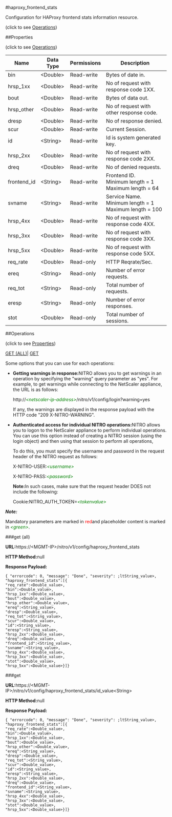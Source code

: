 #haproxy_frontend_stats



Configuration for HAProxy frontend stats information resource.

<span>(click to see [Operations](#operations))</span>



##Properties 

<span>(click to see [Operations](#operations))</span>





<table><thead><tr><th>Name</th><th>Data Type</th><th>Permissions</th><th>Description</th></tr></thead><tbody><tr><td>bin</td><td>&lt;Double></td><td>Read-write</td><td>Bytes of date in.</td></tr><tr><td>hrsp_1xx</td><td>&lt;Double></td><td>Read-write</td><td>No of request with response code 1XX.</td></tr><tr><td>bout</td><td>&lt;Double></td><td>Read-write</td><td>Bytes of data out.</td></tr><tr><td>hrsp_other</td><td>&lt;Double></td><td>Read-write</td><td>No of request with other response code.</td></tr><tr><td>dresp</td><td>&lt;Double></td><td>Read-write</td><td>No of response denied.</td></tr><tr><td>scur</td><td>&lt;Double></td><td>Read-write</td><td>Current Session.</td></tr><tr><td>id</td><td>&lt;String></td><td>Read-write</td><td>Id is system generated key.</td></tr><tr><td>hrsp_2xx</td><td>&lt;Double></td><td>Read-write</td><td>No of request with response code 2XX.</td></tr><tr><td>dreq</td><td>&lt;Double></td><td>Read-write</td><td>No of denied requests.</td></tr><tr><td>frontend_id</td><td>&lt;String></td><td>Read-write</td><td>Frontend ID.<br>Minimum length = 1<br>Maximum length = 64</td></tr><tr><td>svname</td><td>&lt;String></td><td>Read-write</td><td>Service Name.<br>Minimum length = 1<br>Maximum length = 100</td></tr><tr><td>hrsp_4xx</td><td>&lt;Double></td><td>Read-write</td><td>No of request with response code 4XX.</td></tr><tr><td>hrsp_3xx</td><td>&lt;Double></td><td>Read-write</td><td>No of request with response code 3XX.</td></tr><tr><td>hrsp_5xx</td><td>&lt;Double></td><td>Read-write</td><td>No of request with response code 5XX.</td></tr><tr><td>req_rate</td><td>&lt;Double></td><td>Read-only</td><td>HTTP Reqrate/Sec.</td></tr><tr><td>ereq</td><td>&lt;String></td><td>Read-only</td><td>Number of error requests.</td></tr><tr><td>req_tot</td><td>&lt;String></td><td>Read-only</td><td>Total number of requests.</td></tr><tr><td>eresp</td><td>&lt;String></td><td>Read-only</td><td>Number of error responses.</td></tr><tr><td>stot</td><td>&lt;Double></td><td>Read-only</td><td>Total number of sessions.</td></tr></tbody></table>

##Operations 

<span>(click to see [Properties](#properties))</span>





[GET (ALL)](#get-all)| [GET](#get)





Some options that you can use for each operations:

<ul><li><p><b>Getting warnings in response:</b>NITRO allows you to get warnings in an operation by specifying the "warning" query parameter as "yes". For example, to get warnings while connecting to the NetScaler appliance, the URL is as follows:</p><p>http://<span style="color:green;font-style:italic;">&lt;netscaler-ip-address&gt;</span>/nitro/v1/config/login?warning=yes</p><p>If any, the warnings are displayed in the response payload with the HTTP code "209 X-NITRO-WARNING".</p></li><li><p><b>Authenticated access for individual NITRO operations:</b>NITRO allows you to logon to the NetScaler appliance to perform individual operations. You can use this option instead of creating a NITRO session (using the login object) and then using that session to perform all operations,</p><p>To do this, you must specify the username and password in the request header of the NITRO request as follows:</p><p>X-NITRO-USER:<span style="color:green;font-style:italic;">&lt;username&gt;</span></p><p>X-NITRO-PASS:<span style="color:green;font-style:italic;">&lt;password&gt;</span></p><p><b>Note:</b>In such cases, make sure that the request header DOES not include the following:</p><p>Cookie:NITRO_AUTH_TOKEN=<span style="color:green;font-style:italic;">&lt;tokenvalue&gt;</span></p></li></ul>







***Note:*** 

Mandatory parameters are marked in <span style="color:#FF0000;">red</span>and placeholder content is marked in <span style="color:green;font-style:italic">&lt;green&gt;</span>.



###get (all)







<b>URL:</b>https://&lt;MGMT-IP&gt;/nitro/v1/config/haproxy_frontend_stats

<b>HTTP Method:</b>null

<b>Response Payload: </b>
```
{ "errorcode": 0, "message": "Done", "severity": ;ltString_value>, "haproxy_frontend_stats":[{
"req_rate":<Double_value>,
"bin":<Double_value>,
"hrsp_1xx":<Double_value>,
"bout":<Double_value>,
"hrsp_other":<Double_value>,
"ereq":<String_value>,
"dresp":<Double_value>,
"req_tot":<String_value>,
"scur":<Double_value>,
"id":<String_value>,
"eresp":<String_value>,
"hrsp_2xx":<Double_value>,
"dreq":<Double_value>,
"frontend_id":<String_value>,
"svname":<String_value>,
"hrsp_4xx":<Double_value>,
"hrsp_3xx":<Double_value>,
"stot":<Double_value>,
"hrsp_5xx":<Double_value>}]}
```







###get







<b>URL:</b>https://&lt;MGMT-IP&gt;/nitro/v1/config/haproxy_frontend_stats/id_value&lt;String&gt;

<b>HTTP Method:</b>null

<b>Response Payload: </b>
```
{ "errorcode": 0, "message": "Done", "severity": ;ltString_value>, "haproxy_frontend_stats":[{
"req_rate":<Double_value>,
"bin":<Double_value>,
"hrsp_1xx":<Double_value>,
"bout":<Double_value>,
"hrsp_other":<Double_value>,
"ereq":<String_value>,
"dresp":<Double_value>,
"req_tot":<String_value>,
"scur":<Double_value>,
"id":<String_value>,
"eresp":<String_value>,
"hrsp_2xx":<Double_value>,
"dreq":<Double_value>,
"frontend_id":<String_value>,
"svname":<String_value>,
"hrsp_4xx":<Double_value>,
"hrsp_3xx":<Double_value>,
"stot":<Double_value>,
"hrsp_5xx":<Double_value>}]}
```







